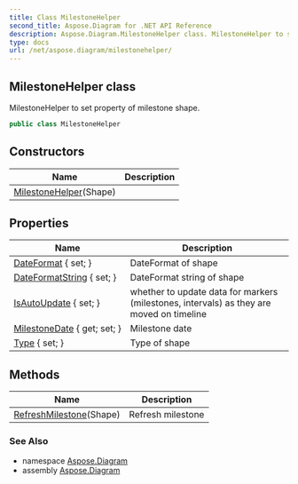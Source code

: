 ```yaml
---
title: Class MilestoneHelper
second_title: Aspose.Diagram for .NET API Reference
description: Aspose.Diagram.MilestoneHelper class. MilestoneHelper to set property of milestone shape
type: docs
url: /net/aspose.diagram/milestonehelper/
---
```

## MilestoneHelper class

MilestoneHelper to set property of milestone shape.

```csharp
public class MilestoneHelper
```

## Constructors

| Name | Description |
| --- | --- |
| [MilestoneHelper](milestonehelper/)(Shape) |  |

## Properties

| Name | Description |
| --- | --- |
| [DateFormat](../../aspose.diagram/milestonehelper/dateformat/) { set; } | DateFormat of shape |
| [DateFormatString](../../aspose.diagram/milestonehelper/dateformatstring/) { set; } | DateFormat string of shape |
| [IsAutoUpdate](../../aspose.diagram/milestonehelper/isautoupdate/) { set; } | whether to update data for markers (milestones, intervals) as they are moved on timeline |
| [MilestoneDate](../../aspose.diagram/milestonehelper/milestonedate/) { get; set; } | Milestone date |
| [Type](../../aspose.diagram/milestonehelper/type/) { set; } | Type of shape |

## Methods

| Name | Description |
| --- | --- |
| [RefreshMilestone](../../aspose.diagram/milestonehelper/refreshmilestone/)(Shape) | Refresh milestone |

### See Also

* namespace [Aspose.Diagram](../../aspose.diagram/)
* assembly [Aspose.Diagram](../../)


